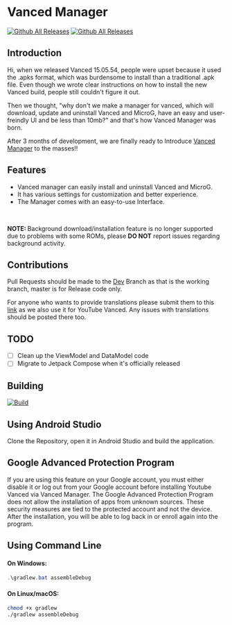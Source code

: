 # Vanced Manager
<div>

[![Github All Releases](https://img.shields.io/github/downloads/YTVanced/VancedManager/total.svg?style=for-the-badge)](https://github.com/YTVanced/VancedManager/releases/latest) [![Github All Releases](https://img.shields.io/github/release/YTVanced/VancedManager.svg?style=for-the-badge)](https://github.com/YTVanced/VancedManager/releases/latest)

</div>

## Introduction

Hi, when we released Vanced 15.05.54, people were upset because it used the .apks format, which was burdensome to install than a traditional .apk file. Even though we wrote clear instructions on how to install the new Vanced build, people still couldn't figure it out.  

Then we thought, "why don't we make a manager for vanced, which will download, update and uninstall Vanced and MicroG, have an easy and user-freindly UI and be less than 10mb?" and that's how Vanced Manager was born.  
  
After 3 months of development, we are finally ready to Introduce [Vanced Manager](https://github.com/YTVanced/VancedManager) to the masses!!

## Features

- Vanced manager can easily install and uninstall Vanced and MicroG.
- It has various settings for customization and better experience. 
- The Manager comes with an easy-to-use Interface.  

</br>

<div class="note">
  <p><strong>NOTE: </strong>Background download/installation feature is no longer supported due to problems with some ROMs, please <b>DO NOT</b> report issues regarding background activity.</p>
</div>

<!-- ##### Background download/installation feature is no longer supported due to problems with some ROMs, please do NOT report issues regarding background activity. -->

## Contributions
Pull Requests should be made to the [Dev](https://github.com/YTVanced/VancedManager) Branch as that is the working branch, master is for Release code only.

For anyone who wants to provide translations please submit them to this [link](https://crowdin.com/project/vanced-manager) as we also use it for YouTube Vanced. Any issues with translations should be posted there too.

## TODO
- [ ] Clean up the ViewModel and DataModel code
- [ ] Migrate to Jetpack Compose when it's officially released

## Building

<div>

[![Build](https://github.com/YTVanced/VancedManager/actions/workflows/debug.yml/badge.svg?branch=dev)](https://github.com/YTVanced/VancedManager/actions/workflows/debug.yml)

</div>

## Using Android Studio
Clone the Repository, open it in Android Studio and build the application.

## Google Advanced Protection Program
If you are using this feature on your Google account, you must either disable it or log out from your Google account before installing Youtube Vanced via Vanced Manager.
The Google Advanced Protection Program does not allow the installation of apps from unknown sources. These security measures are tied to the protected account and not the device. After the installation, you will be able to log back in or enroll again into the program.

## Using Command Line
#### On Windows:
```powershell
.\gradlew.bat assembleDebug
```
#### On Linux/macOS:
```bash
chmod +x gradlew
./gradlew assembleDebug
```

